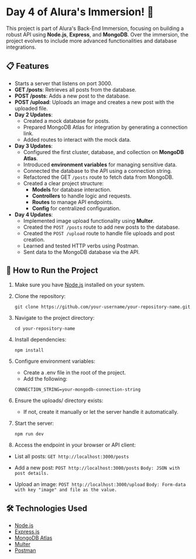 # Day 4 of Alura's Immersion! 🚀

This project is part of Alura's Back-End Immersion, focusing on building a robust API using **Node.js**, **Express**, and **MongoDB**. Over the immersion, the project evolves to include more advanced functionalities and database integrations.

## 📋 Features

- Starts a server that listens on port 3000.
- **GET /posts**: Retrieves all posts from the database.
- **POST /posts**: Adds a new post to the database.
- **POST /upload**: Uploads an image and creates a new post with the uploaded file.
- **Day 2 Updates**:
  - Created a mock database for posts.
  - Prepared MongoDB Atlas for integration by generating a connection link.
  - Added routes to interact with the mock data.
- **Day 3 Updates**:
  - Configured the first cluster, database, and collection on **MongoDB Atlas**.
  - Introduced **environment variables** for managing sensitive data.
  - Connected the database to the API using a connection string.
  - Refactored the GET `/posts` route to fetch data from MongoDB.
  - Created a clear project structure:
    - **Models** for database interaction.
    - **Controllers** to handle logic and requests.
    - **Routes** to manage API endpoints.
    - **Config** for centralized configuration.
- **Day 4 Updates**:
  - Implemented image upload functionality using **Multer**.
  - Created the `POST /posts` route to add new posts to the database.
  - Created the `POST /upload` route to handle file uploads and post creation.
  - Learned and tested HTTP verbs using Postman.
  - Sent data to the MongoDB database via the API.

## 🚀 How to Run the Project

1. Make sure you have [Node.js](https://nodejs.org/) installed on your system.
2. Clone the repository:
   
   `git clone https://github.com/your-username/your-repository-name.git`

3.  Navigate to the project directory:

    `cd your-repository-name` 
    
4.  Install dependencies:
    
    `npm install` 

5.  Configure environment variables:
    - Create a .env file in the root of the project.
    - Add the following:

    `CONNECTION_STRING=your-mongodb-connection-string`
    
6.  Ensure the uploads/ directory exists:
    - If not, create it manually or let the server handle it automatically.

7.  Start the server:

    `npm run dev` 
    
8.  Access the endpoint in your browser or API client:

- List all posts:
    `GET http://localhost:3000/posts` 

- Add a new post:
    `POST http://localhost:3000/posts`
    `Body: JSON with post details.`

- Upload an image:
    `POST http://localhost:3000/upload`
    `Body: Form-data with key "image" and file as the value.`

## 🛠️ Technologies Used

-   [Node.js](https://nodejs.org/)
-   [Express.js](https://expressjs.com/)
-   [MongoDB Atlas](https://www.mongodb.com/cloud/atlas/register) 
-   [Multer](https://www.npmjs.com/package/multer)
-   [Postman](https://www.postman.com)
